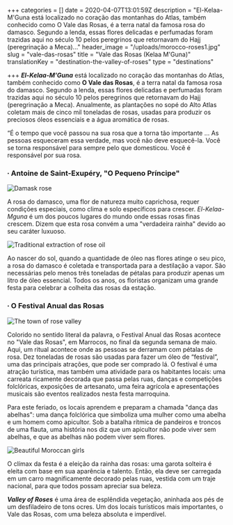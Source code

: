 +++
categories = []
date = 2020-04-07T13:01:59Z
description = "El-Kelaa-M'Guna está localizado no coração das montanhas do Atlas, também conhecido como O Vale das Rosas, é a terra natal da famosa rosa do damasco. Segundo a lenda, essas flores delicadas e perfumadas foram trazidas aqui no século 10 pelos peregrinos que retornavam do Hajj (peregrinação a Meca)..."
header_image = "/uploads/morocco-roses1.jpg"
slug = "vale-das-rosas"
title = "Vale das Rosas (Kelaa M'Guna)"
translationKey = "destination-the-valley-of-roses"
type = "destinations"

+++
**_El-Kelaa-M'Guna_** está localizado no coração das montanhas do Atlas, também conhecido como **O Vale das Rosas**, é a terra natal da famosa rosa do damasco. Segundo a lenda, essas flores delicadas e perfumadas foram trazidas aqui no século 10 pelos peregrinos que retornavam do Hajj (peregrinação a Meca). Anualmente, as plantações no sopé do Alto Atlas coletam mais de cinco mil toneladas de rosas, usadas para produzir os preciosos óleos essenciais e a água aromática de rosas.

“É o tempo que você passou na sua rosa que a torna tão importante ... As pessoas esqueceram essa verdade, mas você não deve esquecê-la. Você se torna responsável para sempre pelo que domesticou. Você é responsável por sua rosa.

### **∙** Antoine de Saint-Exupéry, "O Pequeno Príncipe"

![Damask rose](/uploads/rose-2638174_1920-2.jpg "Damask rose")

A rosa do damasco, uma flor de natureza muito caprichosa, requer condições especiais, como clima e solo específicos para crescer. _El-Kelaa-Mguna_ é um dos poucos lugares do mundo onde essas rosas finas crescem. Dizem que esta rosa convém a uma "verdadeira rainha" devido ao seu caráter luxuoso.

![Traditional extraction of rose oil](/uploads/1586329138573.jpg "Traditional extraction of rose oil")

Ao nascer do sol, quando a quantidade de óleo nas flores atinge o seu pico, a rosa do damasco é coletada e transportada para a destilação a vapor. São necessárias pelo menos três toneladas de pétalas para produzir apenas um litro de óleo essencial. Todos os anos, os floristas organizam uma grande festa para celebrar a colheita das rosas da estação.

### **∙ O Festival Anual das Rosas**

![The town of rose valley ](/uploads/800px-El_Kelaa_Mgouna_(lluket)-1.jpg "The town of rose valley ")

Colorido no sentido literal da palavra, o Festival Anual das Rosas acontece no "Vale das Rosas", em Marrocos, no final da segunda semana de maio. Aqui, um ritual acontece onde as pessoas se derramam com pétalas de rosa. Dez toneladas de rosas são usadas para fazer um óleo de “festival”, uma das principais atrações, que pode ser comprado lá. O festival é uma atração turística, mas também uma atividade para os habitantes locais: uma carreata ricamente decorada que passa pelas ruas, danças e competições folclóricas, exposições de artesanato, uma feira agrícola e apresentações musicais são eventos realizados nesta festa marroquina.

Para este feriado, os locais aprendem e preparam a chamada "dança das abelhas": uma dança folclórica que simboliza uma mulher como uma abelha e um homem como apicultor. Sob a batalha rítmica de pandeiros e troncos de uma flauta, uma história nos diz que um apicultor não pode viver sem abelhas, e que as abelhas não podem viver sem flores.

![Beautiful Moroccan girls](/uploads/1586330841247.jpg "Beautiful Moroccan girls")

O clímax da festa é a eleição da rainha das rosas: uma garota solteira é eleita com base em sua aparência e talento. Então, ela deve ser carregada em um carro magnificamente decorado pelas ruas, vestida com um traje nacional, para que todos possam apreciar sua beleza.

**_Valley of Roses_** é uma área de esplêndida vegetação, aninhada aos pés de um desfiladeiro de tons ocres. Um dos locais turísticos mais importantes, o Vale das Rosas, com uma beleza absoluta e imperdível.
